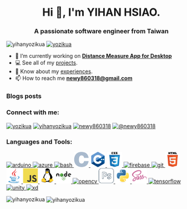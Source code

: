 <h1 align="center">Hi 👋, I'm YIHAN HSIAO.</h1>
<h3 align="center">A passionate software engineer from Taiwan</h3>

<p align="left"> <img src="https://komarev.com/ghpvc/?username=yihanyozikua&label=Profile%20views&color=0e75b6&style=flat" alt="yihanyozikua" /> <a href="https://twitter.com/yozikua" target="blank"><img src="https://img.shields.io/twitter/follow/yozikua?logo=twitter&style=for-the-badge" alt="yozikua" /></a> </p>


- 🔭 I’m currently working on **[Distance Measure App for Desktop](https://github.com/yihanYozikua/distance-measure)**
- 💻 See all of my [projects](https://drive.google.com/file/d/1Ytnn17tnrbLUQKyTFzR2UAmzvuWUlDWu/view?usp=sharing).
- 📄 Know about my [experiences](https://drive.google.com/file/d/1WicuDF7vA5fBKWfQDjdgXGbhWQ313sIS/view?usp=sharing).
- 📫 How to reach me **newy860318@gmail.com**

### Blogs posts
<!-- BLOG-POST-LIST:START -->
<!-- BLOG-POST-LIST:END -->

<h3 align="left">Connect with me:</h3>
<p align="left">
<a href="https://twitter.com/yozikua" target="blank"><img align="center" src="https://cdn.jsdelivr.net/npm/simple-icons@3.0.1/icons/twitter.svg" alt="yozikua" height="30" width="40" /></a>
<a href="https://linkedin.com/in/yihanyozikua" target="blank"><img align="center" src="https://cdn.jsdelivr.net/npm/simple-icons@3.0.1/icons/linkedin.svg" alt="yihanyozikua" height="30" width="40" /></a>
<a href="https://fb.com/newy860318" target="blank"><img align="center" src="https://cdn.jsdelivr.net/npm/simple-icons@3.0.1/icons/facebook.svg" alt="newy860318" height="30" width="40" /></a>
<a href="https://medium.com/@newy860318" target="blank"><img align="center" src="https://cdn.jsdelivr.net/npm/simple-icons@3.0.1/icons/medium.svg" alt="@newy860318" height="30" width="40" /></a>
</p>

<h3 align="left">Languages and Tools:</h3>
<p align="left"> <a href="https://www.arduino.cc/" target="_blank"> <img src="https://cdn.worldvectorlogo.com/logos/arduino-1.svg" alt="arduino" width="40" height="40"/> </a> <a href="https://azure.microsoft.com/en-in/" target="_blank"> <img src="https://www.vectorlogo.zone/logos/microsoft_azure/microsoft_azure-icon.svg" alt="azure" width="40" height="40"/> </a> <a href="https://www.gnu.org/software/bash/" target="_blank"> <img src="https://www.vectorlogo.zone/logos/gnu_bash/gnu_bash-icon.svg" alt="bash" width="40" height="40"/> </a> <a href="https://www.cprogramming.com/" target="_blank"> <img src="https://raw.githubusercontent.com/devicons/devicon/master/icons/c/c-original.svg" alt="c" width="40" height="40"/> </a> <a href="https://www.w3schools.com/cpp/" target="_blank"> <img src="https://raw.githubusercontent.com/devicons/devicon/master/icons/cplusplus/cplusplus-original.svg" alt="cplusplus" width="40" height="40"/> </a> <a href="https://www.w3schools.com/css/" target="_blank"> <img src="https://raw.githubusercontent.com/devicons/devicon/master/icons/css3/css3-original-wordmark.svg" alt="css3" width="40" height="40"/> </a> <a href="https://firebase.google.com/" target="_blank"> <img src="https://www.vectorlogo.zone/logos/firebase/firebase-icon.svg" alt="firebase" width="40" height="40"/> </a> <a href="https://git-scm.com/" target="_blank"> <img src="https://www.vectorlogo.zone/logos/git-scm/git-scm-icon.svg" alt="git" width="40" height="40"/> </a> <a href="https://www.w3.org/html/" target="_blank"> <img src="https://raw.githubusercontent.com/devicons/devicon/master/icons/html5/html5-original-wordmark.svg" alt="html5" width="40" height="40"/> </a> <a href="https://www.java.com" target="_blank"> <img src="https://raw.githubusercontent.com/devicons/devicon/master/icons/java/java-original.svg" alt="java" width="40" height="40"/> </a> <a href="https://developer.mozilla.org/en-US/docs/Web/JavaScript" target="_blank"> <img src="https://raw.githubusercontent.com/devicons/devicon/master/icons/javascript/javascript-original.svg" alt="javascript" width="40" height="40"/> </a> <a href="https://www.linux.org/" target="_blank"> <img src="https://raw.githubusercontent.com/devicons/devicon/master/icons/linux/linux-original.svg" alt="linux" width="40" height="40"/> </a> <a href="https://nodejs.org" target="_blank"> <img src="https://raw.githubusercontent.com/devicons/devicon/master/icons/nodejs/nodejs-original-wordmark.svg" alt="nodejs" width="40" height="40"/> </a> <a href="https://opencv.org/" target="_blank"> <img src="https://www.vectorlogo.zone/logos/opencv/opencv-icon.svg" alt="opencv" width="40" height="40"/> </a> <a href="https://www.photoshop.com/en" target="_blank"> <img src="https://raw.githubusercontent.com/devicons/devicon/master/icons/photoshop/photoshop-line.svg" alt="photoshop" width="40" height="40"/> </a> <a href="https://www.python.org" target="_blank"> <img src="https://raw.githubusercontent.com/devicons/devicon/master/icons/python/python-original.svg" alt="python" width="40" height="40"/> </a> <a href="https://sass-lang.com" target="_blank"> <img src="https://raw.githubusercontent.com/devicons/devicon/master/icons/sass/sass-original.svg" alt="sass" width="40" height="40"/> </a> <a href="https://www.tensorflow.org" target="_blank"> <img src="https://www.vectorlogo.zone/logos/tensorflow/tensorflow-icon.svg" alt="tensorflow" width="40" height="40"/> </a> <a href="https://unity.com/" target="_blank"> <img src="https://www.vectorlogo.zone/logos/unity3d/unity3d-icon.svg" alt="unity" width="40" height="40"/> </a> <a href="https://www.adobe.com/products/xd.html" target="_blank"> <img src="https://cdn.worldvectorlogo.com/logos/adobe-xd.svg" alt="xd" width="40" height="40"/> </a> </p>

<p><img align="left" src="https://github-readme-stats.vercel.app/api/top-langs?username=yihanyozikua&show_icons=true&theme=dark&title_color=4b88ee&text_color=ffffff&locale=en&layout=compact" alt="yihanyozikua" /></p>

<p>&nbsp;<img align="center" src="https://github-readme-stats.vercel.app/api?username=yihanyozikua&show_icons=true&theme=dark&title_color=4c87ee&text_color=ffffff&locale=en" alt="yihanyozikua" /></p>
